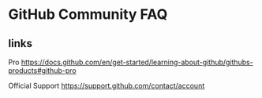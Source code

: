 # GitHub Community FAQ

## links

Pro https://docs.github.com/en/get-started/learning-about-github/githubs-products#github-pro

Official Support https://support.github.com/contact/account
